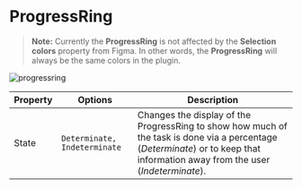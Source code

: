 # ProgressRing

> **Note:** Currently the **ProgressRing** is not affected by the **Selection colors** property from Figma. In other words, the **ProgressRing** will always be the same colors in the plugin.

![progressring](images/progressring.png)

| Property | Options                      | Description                                                  |
| -------- | ---------------------------- | ------------------------------------------------------------ |
| State    | `Determinate, Indeterminate` | Changes the display of the ProgressRing to show how much of the task is done via a percentage (*Determinate*) or to keep that information away from the user (*Indeterminate*). |

